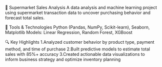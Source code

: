 🛒 Supermarket Sales Analysis
A data analysis and machine learning project using supermarket transaction data to uncover purchasing behavior and forecast total sales.

🧰 Tools & Technologies
Python (Pandas, NumPy, Scikit-learn), Seaborn, Matplotlib
Models: Linear Regression, Random Forest, XGBoost

🔍 Key Highlights
1.Analyzed customer behavior by product type, payment method, and time of purchase
2.Built predictive models to estimate total sales with 85%+ accuracy
3.Created actionable data visualizations to inform business strategy and optimize inventory planning
